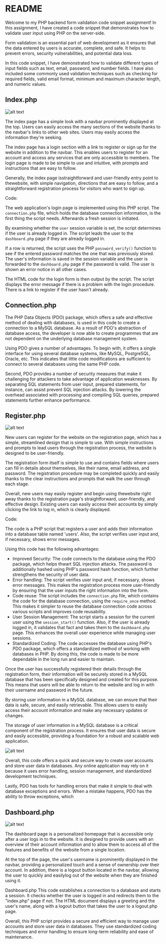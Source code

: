 # README

Welcome to my PHP backend form validation code snippet assignment! In this assignment, I have created a code snippet that demonstrates how to validate user input using PHP on the server-side.

Form validation is an essential part of web development as it ensures that the data entered by users is accurate, complete, and safe. It helps to prevent errors, security vulnerabilities, and potential data loss.

In this code snippet, I have demonstrated how to validate different types of input fields such as text, email, password, and number fields. I have also included some commonly used validation techniques such as checking for required fields, valid email format, minimum and maximum character length, and numeric values.

## Index.php

![alt text](./media/wireframe-login.png)

The index page has a simple look with a navbar prominently displayed at the top. Users can easily access the many sections of the website thanks to the navbar's links to other web sites. Users may easily access the information they're seeking.

The index page has a login section with a link to register or sign up for the website in addition to the navbar. This enables users to register for an account and access any services that are only accessible to members. The login page is made to be simple to use and intuitive, with prompts and instructions that are easy to follow.

Generally, the index page isstraightforward and user-friendly entry point to thewebsite, with simple navigation, directions that are easy to follow, and a straightforward registration process for visitors who want to sign up.

Code:

The web application's login page is implemented using this PHP script. The `connection.php` file, which holds the database connection information, is the first thing the script needs. Afterwards a fresh session is initiated.

By examining whether the `user` session variable is set, the script determines if the user is already logged in. The script leads the user to the `dashboard.php` page if they are already logged in.

If a row is returned, the script uses the PHP `password_verify()` function to see if the entered password matches the one that was previously stored. The user's information is saved in the session variable and the user is forwarded to the `dashboard.php` page if the password is valid. The user is shown an error notice in all other cases.

The HTML code for the login form is then output by the script. The script displays the error message if there is a problem with the login procedure. There is a link to register if the user hasn't already.

## Connection.php

The PHP Data Objects (PDO) package, which offers a safe and effective method of dealing with databases, is used in this code to create a connection to a MySQL database. As a result of PDO's abstraction of database access, the developer is now able to create programmes that are not dependent on the underlying database management system.

Using PDO gives a number of advantages. To begin with, it offers a single interface for using several database systems, like MySQL, PostgreSQL, Oracle, etc. This indicates that little code modifications are sufficient to connect to several databases using the same PHP code.

Second, PDO provides a number of security measures that make it challenging for attackers to take advantage of application weaknesses. By separating SQL statements from user input, prepared statements, for instance, can assist prevent SQL injection attacks. By lowering the overhead associated with processing and compiling SQL queries, prepared statements further enhance performance.

## Register.php

![alt text](./media/wireframe-register.png)

New users can register for the website on the registration page, which has a simple, streamlined design that is simple to use. With simple instructions and prompts to lead users through the registration process, the website is designed to be user-friendly.

The registration form itself is simple to use and contains fields where users can fill in details about themselves, like their name, email address, and password. The registration procedure may be completed quickly and easily thanks to the clear instructions and prompts that walk the user through each stage.

Overall, new users may easily register and begin using thewebsite right away thanks to the registration page's straightforward, user-friendly, and effective design. Existing users can easily access their accounts by simply clicking the link to log in, which is clearly displayed.

Code:

The code is a PHP script that registers a user and adds their information into a database table named 'users'. Also, the script verifies user input and, if necessary, shows error messages.

Using this code has the following advantages:

- Improved Security: The code connects to the database using the PDO package, which helps thwart SQL injection attacks. The password is additionally hashed using PHP's password hash function, which further strengthens the security of user data.
- Error handling: The script verifies user input and, if necessary, shows error messages. This makes the registration process more user-friendly by ensuring that the user inputs the right information into the form.
- Code reuse: The script includes the `connection.php` file, which contains the code for the database connection, using the `require_once` method. This makes it simpler to reuse the database connection code across various scripts and improves code reusability.
- User Session Management: The script starts a session for the current user using the `session_start()` function. Also, if the user is already logged in, it validates that fact and takes them to the `dashboard.php` page. This enhances the overall user experience while managing user sessions.
- Standardized Coding: The code accesses the database using PHP's PDO package, which offers a standardized method of working with databases in PHP. By doing this, the code is made to be more dependable in the long run and easier to maintain.

Once the user has successfully registered their details through the registration form, their information will be securely stored in a MySQL database that has been specifically designed and created for this purpose. This means that users will be able to return to the website and log in with their username and password in the future.

By storing user information in a MySQL database, we can ensure that their data is safe, secure, and easily retrievable. This allows users to easily access their account information and make any necessary updates or changes.

The storage of user information in a MySQL database is a critical component of the registration process. It ensures that user data is secure and easily accessible, providing a foundation for a robust and scalable web application.

![alt text](./media/mysql-database.png)

Overall, this code offers a quick and secure way to create user accounts and store user data in databases. Any online application may rely on it because it uses error handling, session management, and standardized development techniques.

Lastly, PDO has tools for handling errors that make it simple to deal with database exceptions and errors. When a mistake happens, PDO has the ability to throw exceptions, which

## Dashboard.php

![alt text](./media/wireframe-dashboard.png)

The dashboard page is a personalized homepage that is accessible only after a user logs in to the website. It is designed to provide users with an overview of their account information and to allow them to access all of the features and benefits of the website from a single location.

At the top of the page, the user's username is prominently displayed in the navbar, providing a personalized touch and a sense of ownership over their account. In addition, there is a logout button located in the navbar, allowing the user to quickly and easilylog out of the website when they are finished using it.

Dashboard.php
This code establishes a connection to a database and starts a session. It checks whether the user is logged in and redirects them to the "index.php" page if not. The HTML document displays a greeting and the user's name, along with a logout button that takes the user to a logout.php page.

Overall, this PHP script provides a secure and efficient way to manage user accounts and store user data in databases. They use standardized coding techniques and error handling to ensure long-term reliability and ease of maintenance.
